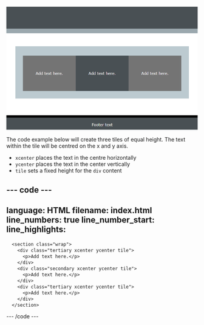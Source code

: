 ![A screenshot of a page with three equal height tiles in the center. Each with centred text.](images/three-tiles.PNG)

The code example below will create three tiles of equal height. The text within the tile will be centred on the x and y axis. 

+ `xcenter` places the text in the centre horizontally
+ `ycenter` places the text in the center vertically
+ `tile` sets a fixed height for the `div` content

--- code ---
---
language: HTML
filename: index.html
line_numbers: true
line_number_start: 
line_highlights: 
---
      <section class="wrap">
        <div class="tertiary xcenter ycenter tile">
          <p>Add text here.</p>
        </div>
        <div class="secondary xcenter ycenter tile">
          <p>Add text here.</p>
        </div>
        <div class="tertiary xcenter ycenter tile">
          <p>Add text here.</p>
        </div>
      </section>
--- /code ---